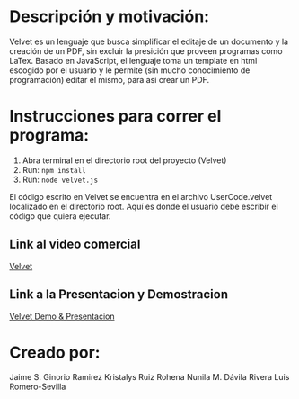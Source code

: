 
# Descripción y motivación:
Velvet es un lenguaje que busca simplificar el editaje de un documento y la creación de un PDF, sin excluir la presición que proveen programas como LaTex. Basado en JavaScript, el lenguaje toma un template en html escogido por el usuario y le permite (sin mucho conocimiento de programación) editar el mismo, para así crear un PDF.

# Instrucciones para correr el programa:
1. Abra terminal en el directorio root del proyecto (Velvet)
2. Run: `npm install`
3. Run: `node velvet.js`

El código escrito en Velvet se encuentra en el archivo UserCode.velvet localizado en el directorio root.
Aquí es donde el usuario debe escribir el código que quiera ejecutar.

## Link al video comercial
[Velvet](https://youtu.be/hhVrhUSYqqQ)

## Link a la Presentacion y Demostracion
[Velvet Demo & Presentacion](https://drive.google.com/file/d/1fBfkrcW6Fu8knQXenn8_5_IENbJcOIXK/view?usp=sharing)


# Creado por:
Jaime S. Ginorio Ramirez
Kristalys Ruiz Rohena
Nunila M. Dávila Rivera
Luis Romero-Sevilla
